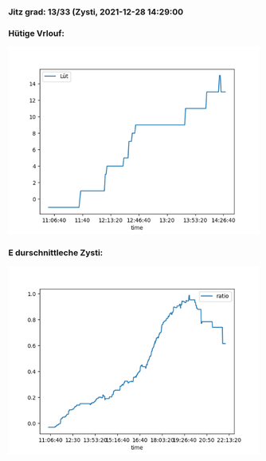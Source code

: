 ### Jitz grad: 13/33 (Zysti, 2021-12-28 14:29:00

### Hütige Vrlouf:
![Graph](Today.png)

### E durschnittleche Zysti:
![Graph](Zysti.png)